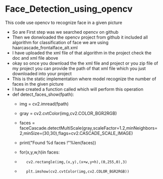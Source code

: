 # Face_Detection_using_opencv
This code use opencv to recognize face in a given picture

- So are First step was we searched opencv on github
- Then we donwloaded the opencv project from github it included all algorithm for classification of face we are using haarcascade_frontalface_alt.xml
- I have uploaded the xml file of that algorithm in the project check the doc and xml file above
- okay so once you download the the xml file and project or you zip file of my project you can provide the path of that xml file which you just downloaded into your project
- This is the static implementation where model recognize the number of faces in the given picture 
- I have created a function called which will perform this operation
- def detect_faces_show(fpath):
  -    img = cv2.imread(fpath)
  -    gray = cv2.cvtColor(img,cv2.COLOR_BGR2RGB)
  -    faces = faceCascade.detectMultiScale(gray,scaleFactor=1.2,minNeighbors=2,minSize=(30,30),flags=cv2.CASCADE_SCALE_IMAGE)
  -    print("Found %d faces !"%len(faces))
    
  -    for(x,y,w,h)in faces:
  -        cv2.rectangle(img,(x,y),(x+w,y+h),(0,255,0),3)
  -        plt.imshow(cv2.cvtColor(img,cv2.COLOR_BGR2RGB))
 
 
